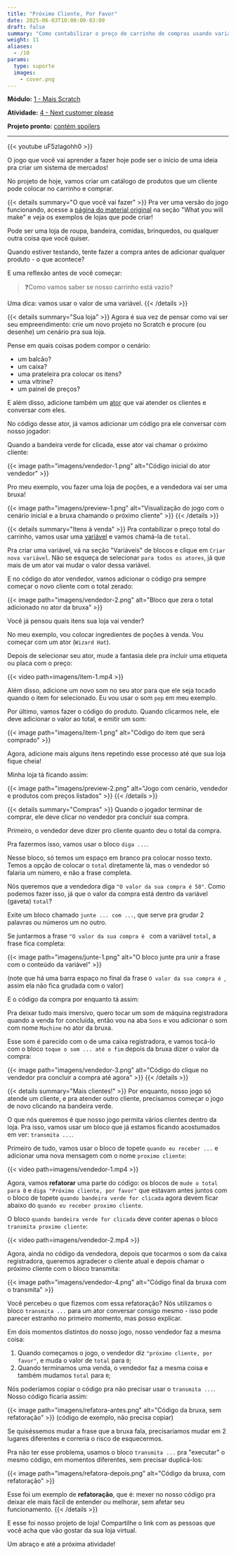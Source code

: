 ```yaml
---
title: "Próximo Cliente, Por Favor"
date: 2025-06-03T10:00:00-03:00
draft: false
summary: "Como contabilizar o preço de carrinho de compras usando variáveis"
weight: 11
aliases:
  - /10
params:
  type: suporte
  images:
    - cover.png
---
```


**Módulo:** [1 - Mais Scratch](https://projects.raspberrypi.org/pt-BR/pathways/more-scratch)

**Atividade:** [4 - Next customer please](https://projects.raspberrypi.org/en/projects/next-customer-please)

**Projeto pronto:** [contém spoilers](https://scratch.mit.edu/projects/1184274143/)

---

{{< youtube uF5zlagohh0 >}}

O jogo que você vai aprender a fazer hoje pode ser o início de uma ideia pra criar um sistema de mercados!

No projeto de hoje, vamos criar um catálogo de produtos que um cliente pode colocar no carrinho e comprar.

{{< details summary="O que você vai fazer" >}}
Pra ver uma versão do jogo funcionando, acesse a [página do material original](https://projects.raspberrypi.org/en/projects/next-customer-please/0) na seção "What you will make" e veja os exemplos de lojas que pode criar!

Pode ser uma loja de roupa, bandeira, comidas, brinquedos, ou qualquer outra coisa que você quiser.

Quando estiver testando, tente fazer a compra antes de adicionar qualquer produto - o que acontece?

E uma reflexão antes de você começar:

> ❓Como vamos saber se nosso carrinho está vazio?

Uma dica: vamos usar o valor de uma variável.
{{< /details >}}

{{< details summary="Sua loja" >}}
Agora é sua vez de pensar como vai ser seu empreendimento: crie um novo projeto no Scratch e procure (ou desenhe) um cenário pra sua loja.

Pense em quais coisas podem compor o cenário:

- um balcão?
- um caixa?
- uma prateleira pra colocar os itens?
- uma vitrine?
- um painel de preços?

E além disso, adicione também um [ator](/conceitos/atores/) que vai atender os clientes e conversar com eles.

No código desse ator, já vamos adicionar um código pra ele conversar com nosso jogador:

Quando a bandeira verde for clicada, esse ator vai chamar o próximo cliente:

{{< image path="imagens/vendedor-1.png" alt="Código inicial do ator vendedor" >}}

Pro meu exemplo, vou fazer uma loja de poções, e a vendedora vai ser uma bruxa!

{{< image path="imagens/preview-1.png" alt="Visualização do jogo com o cenário inicial e a bruxa chamando o próximo cliente" >}}
{{< /details >}}

{{< details summary="Itens à venda" >}}
Pra contabilizar o preço total do carrinho, vamos usar uma [variável](/conceitos/variaveis/) e vamos chamá-la de `total`.

Pra criar uma variável, vá na seção "Variáveis" de blocos e clique em `Criar nova variável`. Não se esqueça de selecionar `para todos os atores`, já que mais de um ator vai mudar o valor dessa variável.

E no código do ator vendedor, vamos adicionar o código pra sempre começar o novo cliente com o total zerado:

{{< image path="imagens/vendedor-2.png" alt="Bloco que zera o total adicionado no ator da bruxa" >}}

Você já pensou quais itens sua loja vai vender?

No meu exemplo, vou colocar ingredientes de poções à venda. Vou começar com um ator (`Wizard Hat`).

Depois de selecionar seu ator, mude a fantasia dele pra incluir uma etiqueta ou placa com o preço:

{{< video path=imagens/item-1.mp4 >}}

Além disso, adicione um novo som no seu ator para que ele seja tocado quando o item for selecionado. Eu vou usar o som `pop` em meu exemplo.

Por último, vamos fazer o código do produto. Quando clicarmos nele, ele deve adicionar o valor ao total, e emitir um som:

{{< image path="imagens/item-1.png" alt="Código do item que será comprado" >}}

Agora, adicione mais alguns itens repetindo esse processo até que sua loja fique cheia!

Minha loja tá ficando assim:

{{< image path="imagens/preview-2.png" alt="Jogo com cenário, vendedor e produtos com preços listados" >}}
{{< /details >}}

{{< details summary="Compras" >}}
Quando o jogador terminar de comprar, ele deve clicar no vendedor pra concluir sua compra.

Primeiro, o vendedor deve dizer pro cliente quanto deu o total da compra.

Pra fazermos isso, vamos usar o bloco `diga ...`.

Nesse bloco, só temos um espaço em branco pra colocar nosso texto. Temos a opção de colocar o `total` diretamente lá, mas o vendedor só falaria um número, e não a frase completa.

Nós queremos que a vendedora diga `"O valor da sua compra é 50"`. Como podemos fazer isso, já que o valor da compra está dentro da variável (gaveta) `total`?

Exite um bloco chamado `junte ... com ...`, que serve pra grudar 2 palavras ou números um no outro.

Se juntarmos a frase  `"O valor da sua compra é ` com a variável `total`, a frase fica completa:

{{< image path="imagens/junte-1.png" alt="O bloco junte pra unir a frase com o conteúdo da variável" >}}

(note que há uma barra espaço no final da frase `O valor da sua compra é `, assim ela não fica grudada com o valor)

E o código da compra por enquanto tá assim:

Pra deixar tudo mais imersivo, quero tocar um som de máquina registradora quando a venda for concluída, então vou na aba `Sons` e vou adicionar o som com nome `Machine` no ator da bruxa.

Esse som é parecido com o de uma caixa registradora, e vamos tocá-lo com o bloco `toque o som ... até o fim` depois da bruxa dizer o valor da compra:

{{< image path="imagens/vendedor-3.png" alt="Código do clique no vendedor pra concluir a compra até agora" >}}
{{< /details >}}

{{< details summary="Mais clientes!" >}}
Por enquanto, nosso jogo só atende um cliente, e pra atender outro cliente, precisamos começar o jogo de novo clicando na bandeira verde.

O que nós queremos é que nosso jogo permita vários clientes dentro da loja. Pra isso, vamos usar um bloco que já estamos ficando acostumados em ver: `transmita ...`.

Primeiro de tudo, vamos usar o bloco de topete `quando eu receber ...` e adicionar uma nova mensagem com o nome `proximo cliente`:

{{< video path=imagens/vendedor-1.mp4 >}}

Agora, vamos **refatorar** uma parte do código: os blocos de `mude o total para 0` e `diga "Próximo cliente, por favor"` que estavam antes juntos com o bloco de topete `quando bandeira verde for clicada` agora devem ficar abaixo do `quando eu receber proximo cliente`.

O bloco `quando bandeira verde for clicada` deve conter apenas o bloco `transmita proximo cliente`:

{{< video path=imagens/vendedor-2.mp4 >}}

Agora, ainda no código da vendedora, depois que tocarmos o som da caixa registradora, queremos agradecer o cliente atual e depois chamar o próximo cliente com o bloco transmita:

{{< image path="imagens/vendedor-4.png" alt="Código final da bruxa com o transmita" >}}

Você percebeu o que fizemos com essa refatoração? Nós utilizamos o bloco `transmita ...` para um ator conversar consigo mesmo - isso pode parecer estranho no primeiro momento, mas posso explicar.

Em dois momentos distintos do nosso jogo, nosso vendedor faz a mesma coisa:

1. Quando começamos o jogo, o vendedor diz `"próximo cliente, por favor"`, e muda o valor de `total` para `0`;
2. Quando terminamos uma venda, o vendedor faz a mesma coisa e também mudamos `total` para `0`;

Nós poderíamos copiar o código pra não precisar usar o `transmita ...`. Nosso código ficaria assim:

{{< image path="imagens/refatora-antes.png" alt="Código da bruxa, sem refatoração" >}}
(código de exemplo, não precisa copiar)

Se quiséssemos mudar a frase que a bruxa fala, precisaríamos mudar em 2 lugares diferentes e correria o risco de esquecermos.

Pra não ter esse problema, usamos o bloco `transmita ...` pra "executar" o mesmo código, em momentos diferentes, sem precisar duplicá-los:

{{< image path="imagens/refatora-depois.png" alt="Código da bruxa, com refatoração" >}}

Esse foi um exemplo de **refatoração**, que é: mexer no nosso código pra deixar ele mais fácil de entender ou melhorar, sem afetar seu funcionamento.
{{< /details >}}

E esse foi nosso projeto de loja! Compartilhe o link com as pessoas que você acha que vão gostar da sua loja virtual.

Um abraço e até a próxima atividade!
